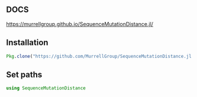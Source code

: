 ## DOCS
https://murrellgroup.github.io/SequenceMutationDistance.jl/

## Installation
```julia
Pkg.clone("https://github.com/MurrellGroup/SequenceMutationDistance.jl.git")

```

## Set paths
```julia
using SequenceMutationDistance
```
